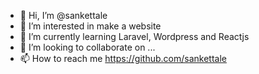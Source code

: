 - 👋 Hi, I’m @sankettale
- 👀 I’m interested in make a website
- 🌱 I’m currently learning Laravel, Wordpress and Reactjs
- 💞️ I’m looking to collaborate on ...
- 📫 How to reach me https://github.com/sankettale

<!---
sankettale/sankettale is a ✨ special ✨ repository because its `README.md` (this file) appears on your GitHub profile.
You can click the Preview link to take a look at your changes.
--->
